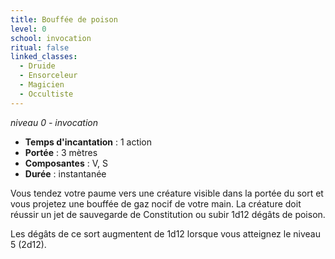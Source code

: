 ```yaml
---
title: Bouffée de poison
level: 0
school: invocation
ritual: false
linked_classes:
  - Druide
  - Ensorceleur
  - Magicien
  - Occultiste
---
```

*niveau 0 - invocation*

- **Temps d'incantation** : 1 action
- **Portée** : 3 mètres
- **Composantes** : V, S
- **Durée** : instantanée

Vous tendez votre paume vers une créature visible dans la portée du sort et vous projetez une bouffée de gaz nocif de votre main. La créature doit réussir un jet de sauvegarde de Constitution ou subir 1d12 dégâts de poison.

Les dégâts de ce sort augmentent de 1d12 lorsque vous atteignez le niveau 5 (2d12).
